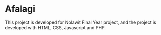 # Afalagi
This project is developed for Nolawit Final Year project, and the project is developed with HTML, CSS, Javascript and PHP.

